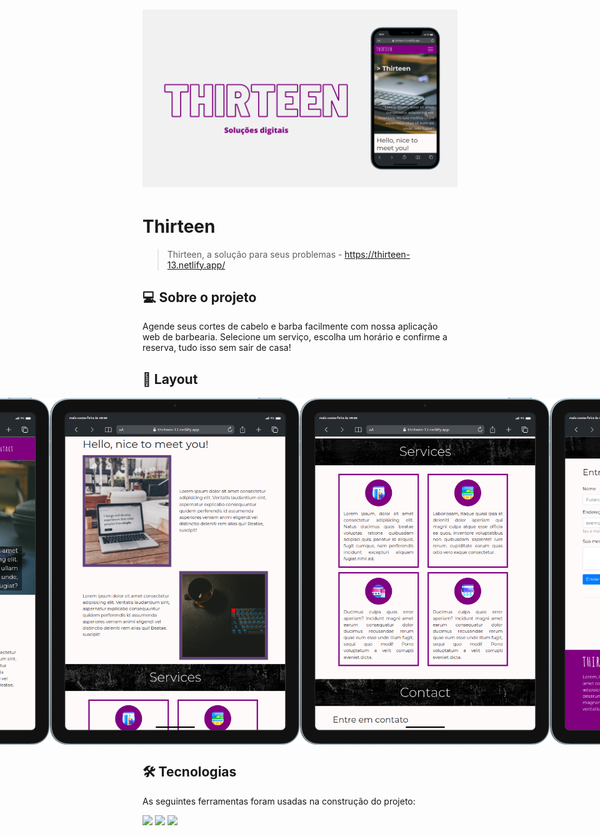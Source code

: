 <h1 align="center">
    <img alt="Thirteen" title="#Thirteen" src="assets/img/GH/banner.png" />
</h1>

# Thirteen

> Thirteen, a solução para seus problemas - https://thirteen-13.netlify.app/

## 💻 Sobre o projeto

Agende seus cortes de cabelo e barba facilmente com nossa aplicação web de barbearia. Selecione um serviço, escolha um horário e confirme a reserva, tudo isso sem sair de casa!

## 🎨 Layout

<p align="center" style="display: flex; align-items: flex-start; justify-content: center;">
  <img alt="Art Club" title="#ArtClubBarbershop" src="./assets/img/GH/screens1.png" width="400px">

  <img alt="Art Club" title="#ArtClubBarbershop" src="./assets/img/GH/screens2.png" width="400px">

  <img alt="Art Club" title="#ArtClubBarbershop" src="./assets/img/GH/screens3.png" width="400px">

  <img alt="Art Club" title="#ArtClubBarbershop" src="./assets/img/GH/screens4.png" width="400px">
</p>

## 🛠 Tecnologias

As seguintes ferramentas foram usadas na construção do projeto:

<code><img src="https://img.shields.io/badge/HTML5-E34F26?style=for-the-badge&logo=html5&logoColor=white" /></code>
<code><img src="https://img.shields.io/badge/CSS3-1572B6?style=for-the-badge&logo=css3&logoColor=white" /></code>
<code><img src="https://img.shields.io/badge/JavaScript-323330?style=for-the-badge&logo=javascript&logoColor=F7DF1E" /></code>
